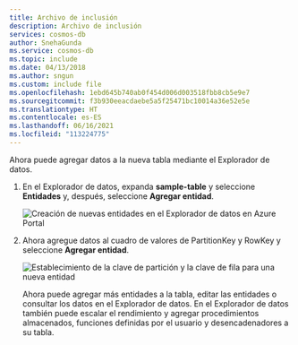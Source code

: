 ```yaml
---
title: Archivo de inclusión
description: Archivo de inclusión
services: cosmos-db
author: SnehaGunda
ms.service: cosmos-db
ms.topic: include
ms.date: 04/13/2018
ms.author: sngun
ms.custom: include file
ms.openlocfilehash: 1ebd645b740ab0f454d006d003518fbb8cb5e9e7
ms.sourcegitcommit: f3b930eeacdaebe5a5f25471bc10014a36e52e5e
ms.translationtype: HT
ms.contentlocale: es-ES
ms.lasthandoff: 06/16/2021
ms.locfileid: "113224775"
---
```

Ahora puede agregar datos a la nueva tabla mediante el Explorador de datos.

1. En el Explorador de datos, expanda **sample-table** y seleccione **Entidades** y, después, seleccione **Agregar entidad**.

   ![Creación de nuevas entidades en el Explorador de datos en Azure Portal](./media/cosmos-db-create-table-add-sample-data/azure-cosmosdb-data-explorer-new-document.png)

2. Ahora agregue datos al cuadro de valores de PartitionKey y RowKey y seleccione **Agregar entidad**.

   ![Establecimiento de la clave de partición y la clave de fila para una nueva entidad](./media/cosmos-db-create-table-add-sample-data/azure-cosmosdb-data-explorer-new-entity.png)
  
    Ahora puede agregar más entidades a la tabla, editar las entidades o consultar los datos en el Explorador de datos. En el Explorador de datos también puede escalar el rendimiento y agregar procedimientos almacenados, funciones definidas por el usuario y desencadenadores a su tabla.